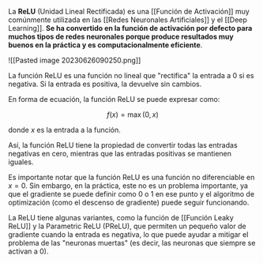 
La **ReLU** (Unidad Lineal Rectificada) es una [[Función de Activación]] muy comúnmente utilizada en las [[Redes Neuronales Artificiales]] y el [[Deep Learning]]. **Se ha convertido en la función de activación por defecto para muchos tipos de redes neuronales porque produce resultados muy buenos en la práctica y es computacionalmente eficiente**.

![[Pasted image 20230626090250.png]]

La función ReLU es una función no lineal que "rectifica" la entrada a 0 si es negativa. Si la entrada es positiva, la devuelve sin cambios.

En forma de ecuación, la función ReLU se puede expresar como:

$$
f(x) = \max(0, x)
$$

donde $x$ es la entrada a la función.

Así, la función ReLU tiene la propiedad de convertir todas las entradas negativas en cero, mientras que las entradas positivas se mantienen iguales.

Es importante notar que la función ReLU es una función no diferenciable en $x=0$. Sin embargo, en la práctica, este no es un problema importante, ya que el gradiente se puede definir como 0 o 1 en ese punto y el algoritmo de optimización (como el descenso de gradiente) puede seguir funcionando.

La ReLU tiene algunas variantes, como la función de [[Función Leaky ReLU]] y la Parametric ReLU (PReLU), que permiten un pequeño valor de gradiente cuando la entrada es negativa, lo que puede ayudar a mitigar el problema de las "neuronas muertas" (es decir, las neuronas que siempre se activan a 0).
